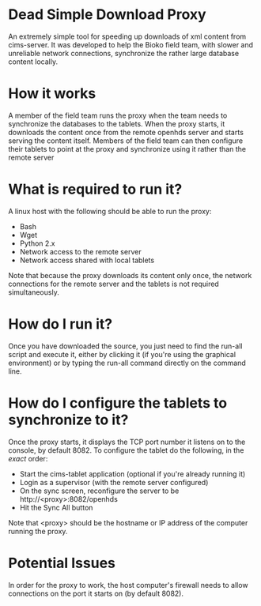 # Dead Simple Download Proxy

An extremely simple tool for speeding up downloads of xml content from
cims-server. It was developed to help the Bioko field team, with slower and
unreliable network connections, synchronize the rather large database content
locally.

# How it works

A member of the field team runs the proxy when the team needs to synchronize the
databases to the tablets. When the proxy starts, it downloads the content once
from the remote openhds server and starts serving the content itself. Members of
the field team can then configure their tablets to point at the proxy and
synchronize using it rather than the remote server

# What is required to run it?

A linux host with the following should be able to run the proxy:

  * Bash
  * Wget
  * Python 2.x
  * Network access to the remote server
  * Network access shared with local tablets

Note that because the proxy downloads its content only once, the network
connections for the remote server and the tablets is not required
simultaneously.

# How do I run it?

Once you have downloaded the source, you just need to find the run-all script
and execute it, either by clicking it (if you're using the graphical
environment) or by typing the run-all command directly on the command line.

# How do I configure the tablets to synchronize to it?

Once the proxy starts, it displays the TCP port number it listens on to the
console, by default 8082. To configure the tablet do the following, in the
*exact* order:

  * Start the cims-tablet application (optional if you're already running it)
  * Login as a supervisor (with the remote server configured)
  * On the sync screen, reconfigure the server to be http://&lt;proxy&gt;:8082/openhds
  * Hit the Sync All button

Note that &lt;proxy&gt; should be the hostname or IP address of the computer running
the proxy.

# Potential Issues

In order for the proxy to work, the host computer's firewall needs to allow
connections on the port it starts on (by default 8082).

